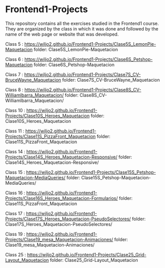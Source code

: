 # Frontend1-Projects
This repository contains all the exercises studied in the Frontend1 course. They are organized by the class in which it was done and followed by the name of the web page or website that was developed.

Class 5 :  https://wiljo2.github.io/Frontend1-Projects/Clase5S_LemonPie-Maquetacion
            folder: Clase5S_LemonPie-Maquetacion
            
Class 6 :  https://wiljo2.github.io/Frontend1-Projects/Clase6S_Petshop-Maquetacion
            folder: Clase6S_Petshop-Maquetacion

Class 7 :  https://wiljo2.github.io/Frontend1-Projects/Clase7S_CV-BruceWayne_Maquetacion
            folder: Clase7S_CV-BruceWayne_Maquetacion

Class 8 :  https://wiljo2.github.io/Frontend1-Projects/Clase8S_CV-WilliamIbarra_Maquetacion/
            folder: Clase8S_CV-WilliamIbarra_Maquetacion/

Class 10 :  https://wiljo2.github.io/Frontend1-Projects/Clase10S_Heroes_Maquetacion
            folder: Clase10S_Heroes_Maquetacion

Class 11 :  https://wiljo2.github.io/Frontend1-Projects/Clase11S_PizzaFront_Maquetacion
            folder: Clase11S_PizzaFront_Maquetacion

Class 14 :  https://wiljo2.github.io/Frontend1-Projects/Clase14S_Heroes_Maquetacion-Responsive/
            folder: Clase14S_Heroes_Maquetacion-Responsive/

Class 15 :  https://wiljo2.github.io/Frontend1-Projects/Clase15S_Petshop-Maquetacion-MediaQueries/
            folder: Clase15S_Petshop-Maquetacion-MediaQueries/

Class 16 :  https://wiljo2.github.io/Frontend1-Projects/Clase16S_Heroes_Maquetacion-Formularios/
            folder: Clase11S_PizzaFront_Maquetacion

Class 17 :  https://wiljo2.github.io/Frontend1-Projects/Clase17S_Heroes_Maquetacion-PseudoSelectores/
            folder: Clase17S_Heroes_Maquetacion-PseudoSelectores/

Class 19 :  https://wiljo2.github.io/Frontend1-Projects/Clase19_mesa_Maquetacion-Animaciones/
            folder: Clase19_mesa_Maquetacion-Animaciones/

Class 25 :  https://wiljo2.github.io/Frontend1-Projects/Clase25_Grid-Layout_Maquetacion
            folder: Clase25_Grid-Layout_Maquetacion

